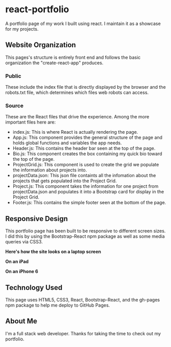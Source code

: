 # react-portfolio
A portfolio page of my work I built using react. I maintain it as a showcase for my projects.

## Website Organization
This pages's structure is entirely front end and follows the basic organization the "create-react-app" produces.

### Public
These include the index file that is directly displayed by the browser and the robots.txt file, which determines which files web robots can access.

### Source
These are the React files that drive the experience. Among the more important files here are:
* index.js: This is where React is actually rendering the page.
* App.js: This component provides the general structure of the page and holds global functions and variables the app needs.
* Header.js: This contains the header bar seen at the top of the page.
* Bio.js: This component creates the box containing my quick bio toward the top of the page.
* ProjectGrid.js: This component is used to create the grid we populate the information about projects into.
* projectData.json: This json file containts all the infomation about the projects that gets populated into the Project Grid.
* Project.js: This component takes the information for one project from projectData.json and populates it into a Bootstrap card for display in the Project Grid.
* Footer.js: This contains the simple footer seen at the bottom of the page.

## Responsive Design
This portfolio page has been built to be responsive to different screen sizes. I did this by using the Bootstrap-React npm package as well as some media queries via CSS3.

**Here's how the site looks on a laptop screen**

**On an iPad**

**On an iPhone 6**

## Technology Used
This page uses HTML5, CSS3, React, Bootstrap-React, and the gh-pages npm package to help me deploy to GitHub Pages.

## About Me
I'm a full stack web developer. Thanks for taking the time to check out my portfolio.